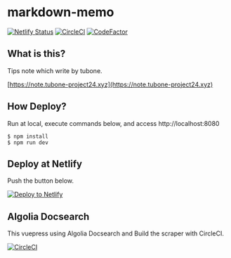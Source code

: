 # markdown-memo

[![Netlify Status](https://api.netlify.com/api/v1/badges/835a958e-9e63-422a-b53d-f56156e490ec/deploy-status)](https://app.netlify.com/sites/pedantic-lewin-5f8622/deploys)
[![CircleCI](https://circleci.com/gh/tubone24/markdown-memo.svg?style=svg)](https://circleci.com/gh/tubone24/markdown-memo)
[![CodeFactor](https://www.codefactor.io/repository/github/tubone24/markdown-memo/badge)](https://www.codefactor.io/repository/github/tubone24/markdown-memo)

## What is this?

Tips note which write by tubone.

[https://note.tubone-project24.xyz](https://note.tubone-project24.xyz)

## How Deploy?

Run at local, execute commands below, and access http://localhost:8080

```
$ npm install
$ npm run dev
```

## Deploy at Netlify

Push the button below.

[![Deploy to Netlify](https://www.netlify.com/img/deploy/button.svg)](https://app.netlify.com/start/deploy?repository=https://github.com/tubone24/markdown-memo)

## Algolia Docsearch

This vuepress using Algolia Docsearch and Build the scraper with CircleCI.

[![CircleCI](https://circleci.com/gh/tubone24/markdown-memo.svg?style=svg)](https://circleci.com/gh/tubone24/markdown-memo)
